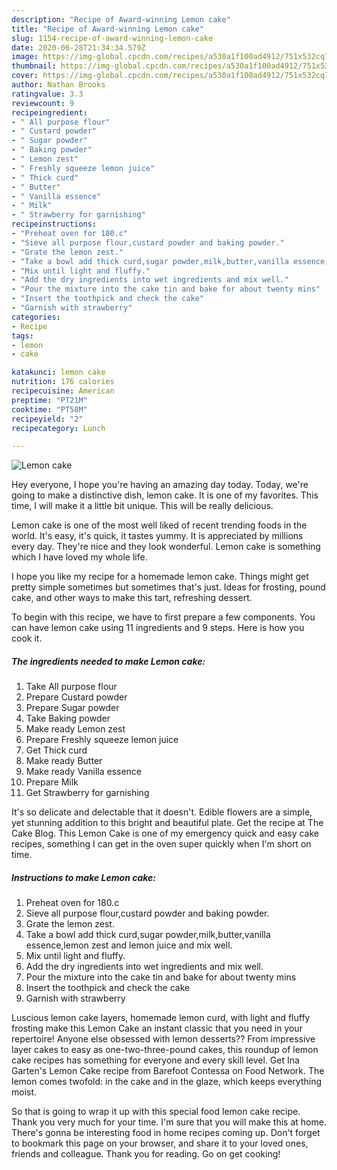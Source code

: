 ```yaml
---
description: "Recipe of Award-winning Lemon cake"
title: "Recipe of Award-winning Lemon cake"
slug: 1154-recipe-of-award-winning-lemon-cake
date: 2020-06-28T21:34:34.579Z
image: https://img-global.cpcdn.com/recipes/a530a1f100ad4912/751x532cq70/lemon-cake-recipe-main-photo.jpg
thumbnail: https://img-global.cpcdn.com/recipes/a530a1f100ad4912/751x532cq70/lemon-cake-recipe-main-photo.jpg
cover: https://img-global.cpcdn.com/recipes/a530a1f100ad4912/751x532cq70/lemon-cake-recipe-main-photo.jpg
author: Nathan Brooks
ratingvalue: 3.3
reviewcount: 9
recipeingredient:
- " All purpose flour"
- " Custard powder"
- " Sugar powder"
- " Baking powder"
- " Lemon zest"
- " Freshly squeeze lemon juice"
- " Thick curd"
- " Butter"
- " Vanilla essence"
- " Milk"
- " Strawberry for garnishing"
recipeinstructions:
- "Preheat oven for 180.c"
- "Sieve all purpose flour,custard powder and baking powder."
- "Grate the lemon zest."
- "Take a bowl add thick curd,sugar powder,milk,butter,vanilla essence,lemon zest and lemon juice and mix well."
- "Mix until light and fluffy."
- "Add the dry ingredients into wet ingredients and mix well."
- "Pour the mixture into the cake tin and bake for about twenty mins"
- "Insert the toothpick and check the cake"
- "Garnish with strawberry"
categories:
- Recipe
tags:
- lemon
- cake

katakunci: lemon cake 
nutrition: 176 calories
recipecuisine: American
preptime: "PT21M"
cooktime: "PT58M"
recipeyield: "2"
recipecategory: Lunch

---
```



![Lemon cake](https://img-global.cpcdn.com/recipes/a530a1f100ad4912/751x532cq70/lemon-cake-recipe-main-photo.jpg)

Hey everyone, I hope you're having an amazing day today. Today, we're going to make a distinctive dish, lemon cake. It is one of my favorites. This time, I will make it a little bit unique. This will be really delicious.

Lemon cake is one of the most well liked of recent trending foods in the world. It's easy, it's quick, it tastes yummy. It is appreciated by millions every day. They're nice and they look wonderful. Lemon cake is something which I have loved my whole life.

I hope you like my recipe for a homemade lemon cake. Things might get pretty simple sometimes but sometimes that&#39;s just. Ideas for frosting, pound cake, and other ways to make this tart, refreshing dessert.


To begin with this recipe, we have to first prepare a few components. You can have lemon cake using 11 ingredients and 9 steps. Here is how you cook it.

<!--inarticleads1-->

##### The ingredients needed to make Lemon cake:

1. Take  All purpose flour
1. Prepare  Custard powder
1. Prepare  Sugar powder
1. Take  Baking powder
1. Make ready  Lemon zest
1. Prepare  Freshly squeeze lemon juice
1. Get  Thick curd
1. Make ready  Butter
1. Make ready  Vanilla essence
1. Prepare  Milk
1. Get  Strawberry for garnishing


It&#39;s so delicate and delectable that it doesn&#39;t. Edible flowers are a simple, yet stunning addition to this bright and beautiful plate. Get the recipe at The Cake Blog. This Lemon Cake is one of my emergency quick and easy cake recipes, something I can get in the oven super quickly when I&#39;m short on time. 

<!--inarticleads2-->

##### Instructions to make Lemon cake:

1. Preheat oven for 180.c
1. Sieve all purpose flour,custard powder and baking powder.
1. Grate the lemon zest.
1. Take a bowl add thick curd,sugar powder,milk,butter,vanilla essence,lemon zest and lemon juice and mix well.
1. Mix until light and fluffy.
1. Add the dry ingredients into wet ingredients and mix well.
1. Pour the mixture into the cake tin and bake for about twenty mins
1. Insert the toothpick and check the cake
1. Garnish with strawberry


Luscious lemon cake layers, homemade lemon curd, with light and fluffy frosting make this Lemon Cake an instant classic that you need in your repertoire! Anyone else obsessed with lemon desserts?? From impressive layer cakes to easy as one-two-three-pound cakes, this roundup of lemon cake recipes has something for everyone and every skill level. Get Ina Garten&#39;s Lemon Cake recipe from Barefoot Contessa on Food Network. The lemon comes twofold: in the cake and in the glaze, which keeps everything moist. 

So that is going to wrap it up with this special food lemon cake recipe. Thank you very much for your time. I'm sure that you will make this at home. There's gonna be interesting food in home recipes coming up. Don't forget to bookmark this page on your browser, and share it to your loved ones, friends and colleague. Thank you for reading. Go on get cooking!
